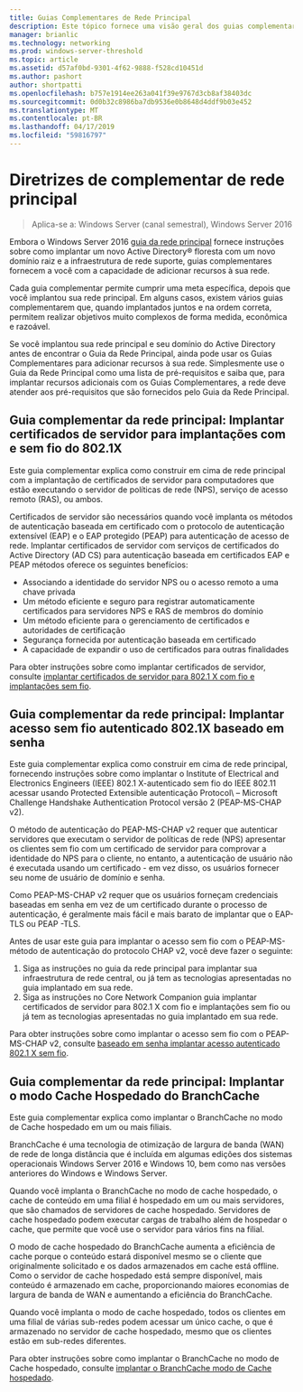 ```yaml
---
title: Guias Complementares de Rede Principal
description: Este tópico fornece uma visão geral dos guias complementares para o guia de rede do Windows Server 2016 Core
manager: brianlic
ms.technology: networking
ms.prod: windows-server-threshold
ms.topic: article
ms.assetid: d57af0bd-9301-4f62-9888-f528cd10451d
ms.author: pashort
author: shortpatti
ms.openlocfilehash: b757e1914ee263a041f39e9767d3cb8af38403dc
ms.sourcegitcommit: 0d0b32c8986ba7db9536e0b8648d4ddf9b03e452
ms.translationtype: MT
ms.contentlocale: pt-BR
ms.lasthandoff: 04/17/2019
ms.locfileid: "59816797"
---
```

# <a name="core-network-companion-guidance"></a>Diretrizes de complementar de rede principal

>Aplica-se a: Windows Server (canal semestral), Windows Server 2016

Embora o Windows Server 2016 [guia da rede principal](https://technet.microsoft.com/windows-server-docs/networking/core-network-guide/core-network-guide) fornece instruções sobre como implantar um novo Active Directory&reg; floresta com um novo domínio raiz e a infraestrutura de rede suporte, guias complementares fornecem a você com a capacidade de adicionar recursos à sua rede.

Cada guia complementar permite cumprir uma meta específica, depois que você implantou sua rede principal. Em alguns casos, existem vários guias complementarem que, quando implantados juntos e na ordem correta, permitem realizar objetivos muito complexos de forma medida, econômica e razoável.

Se você implantou sua rede principal e seu domínio do Active Directory antes de encontrar o Guia da Rede Principal, ainda pode usar os Guias Complementares para adicionar recursos à sua rede. Simplesmente use o Guia da Rede Principal como uma lista de pré-requisitos e saiba que, para implantar recursos adicionais com os Guias Complementares, a rede deve atender aos pré-requisitos que são fornecidos pelo Guia da Rede Principal.

## <a name="core-network-companion-guide-deploy-server-certificates-for-8021x-wired-and-wireless-deployments"></a>Guia complementar da rede principal: Implantar certificados de servidor para implantações com e sem fio do 802.1X 

Este guia complementar explica como construir em cima de rede principal com a implantação de certificados de servidor para computadores que estão executando o servidor de políticas de rede \(NPS\), serviço de acesso remoto \(RAS\), ou ambos.

Certificados de servidor são necessários quando você implanta os métodos de autenticação baseada em certificado com o protocolo de autenticação extensível \(EAP\) e o EAP protegido \(PEAP\) para autenticação de acesso de rede. Implantar certificados de servidor com serviços de certificados do Active Directory \(AD CS\) para autenticação baseada em certificados EAP e PEAP métodos oferece os seguintes benefícios:

- Associando a identidade do servidor NPS ou o acesso remoto a uma chave privada
- Um método eficiente e seguro para registrar automaticamente certificados para servidores NPS e RAS de membros do domínio
- Um método eficiente para o gerenciamento de certificados e autoridades de certificação
- Segurança fornecida por autenticação baseada em certificado
- A capacidade de expandir o uso de certificados para outras finalidades
  
Para obter instruções sobre como implantar certificados de servidor, consulte [implantar certificados de servidor para 802.1 X com fio e implantações sem fio](server-certs/Deploy-Server-Certificates-for-802.1X-Wired-and-Wireless-Deployments.md).  
## <a name="core-network-companion-guide-deploy-password-based-8021x-authenticated-wireless-access"></a>Guia complementar da rede principal: Implantar acesso sem fio autenticado 802.1X baseado em senha

Este guia complementar explica como construir em cima de rede principal, fornecendo instruções sobre como implantar o Institute of Electrical and Electronics Engineers \(IEEE\) 802.1 X\-autenticado sem fio do IEEE 802.11 acessar usando Protected Extensible autenticação Protocol\ – Microsoft Challenge Handshake Authentication Protocol versão 2 \(PEAP\-MS\-CHAP v2\).

O método de autenticação do PEAP\-MS\-CHAP v2 requer que autenticar servidores que executam o servidor de políticas de rede \(NPS\) apresentar os clientes sem fio com um certificado de servidor para comprovar a identidade do NPS para o cliente, no entanto, a autenticação de usuário não é executada usando um certificado - em vez disso, os usuários fornecer seu nome de usuário de domínio e senha.

Como PEAP\-MS\-CHAP v2 requer que os usuários forneçam credenciais baseadas em senha em vez de um certificado durante o processo de autenticação, é geralmente mais fácil e mais barato de implantar que o EAP\-TLS ou PEAP \-TLS.

Antes de usar este guia para implantar o acesso sem fio com o PEAP\-MS\-método de autenticação do protocolo CHAP v2, você deve fazer o seguinte:

1. Siga as instruções no guia da rede principal para implantar sua infraestrutura de rede central, ou já tem as tecnologias apresentadas no guia implantado em sua rede.
2. Siga as instruções no Core Network Companion guia implantar certificados de servidor para 802.1 X com fio e implantações sem fio ou já tem as tecnologias apresentadas no guia implantado em sua rede.

Para obter instruções sobre como implantar o acesso sem fio com o PEAP\-MS\-CHAP v2, consulte [baseado em senha implantar acesso autenticado 802.1 X sem fio](wireless/a-deploy-8021X-wireless-access.md).

## <a name="core-network-companion-guide-deploy-branchcache-hosted-cache-mode"></a>Guia complementar da rede principal: Implantar o modo Cache Hospedado do BranchCache

Este guia complementar explica como implantar o BranchCache no modo de Cache hospedado em um ou mais filiais.

BranchCache é uma tecnologia de otimização de largura de banda (WAN) de rede de longa distância que é incluída em algumas edições dos sistemas operacionais Windows Server 2016 e Windows 10, bem como nas versões anteriores do Windows e Windows Server.

Quando você implanta o BranchCache no modo de cache hospedado, o cache de conteúdo em uma filial é hospedado em um ou mais servidores, que são chamados de servidores de cache hospedado. Servidores de cache hospedado podem executar cargas de trabalho além de hospedar o cache, que permite que você use o servidor para vários fins na filial.

O modo de cache hospedado do BranchCache aumenta a eficiência de cache porque o conteúdo estará disponível mesmo se o cliente que originalmente solicitado e os dados armazenados em cache está offline. Como o servidor de cache hospedado está sempre disponível, mais conteúdo é armazenado em cache, proporcionando maiores economias de largura de banda de WAN e aumentando a eficiência do BranchCache.

Quando você implanta o modo de cache hospedado, todos os clientes em uma filial de várias sub-redes podem acessar um único cache, o que é armazenado no servidor de cache hospedado, mesmo que os clientes estão em sub-redes diferentes.

Para obter instruções sobre como implantar o BranchCache no modo de Cache hospedado, consulte [implantar o BranchCache modo de Cache hospedado](bc-hcm/1-Deploy-Bc-Hcm.md).
